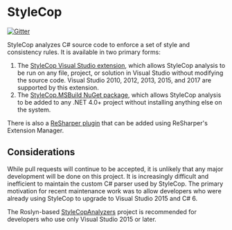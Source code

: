 # StyleCop

[![Gitter](https://badges.gitter.im/Join%20Chat.svg)](https://gitter.im/StyleCop/StyleCop?utm_source=badge&utm_medium=badge&utm_campaign=pr-badge&utm_content=badge)

StyleCop analyzes C# source code to enforce a set of style and consistency rules. It is available in two primary forms:

1. The [StyleCop Visual Studio extension](https://visualstudiogallery.msdn.microsoft.com/5441d959-387f-4cb2-a8c0-9998dd1fa49f), which allows StyleCop analysis to be run on any file, project, or solution in Visual Studio without modifying the source code. Visual Studio 2010, 2012, 2013, 2015, and 2017 are supported by this extension.
2. The [StyleCop.MSBuild NuGet package](https://www.nuget.org/packages/StyleCop.MSBuild), which allows StyleCop analysis to be added to any .NET 4.0+ project without installing anything else on the system.

There is also a [ReSharper plugin](https://github.com/StyleCop/StyleCop.ReSharper) that can be added using ReSharper's Extension Manager.

## Considerations

While pull requests will continue to be accepted, it is unlikely that any major development will be done on this project. It is increasingly difficult and inefficient to maintain the custom C# parser used by StyleCop. The primary motivation for recent maintenance work was to allow developers who were already using StyleCop to upgrade to Visual Studio 2015 and C# 6.

The Roslyn-based [StyleCopAnalyzers](https://github.com/DotNetAnalyzers/StyleCopAnalyzers) project is recommended for developers who use only Visual Studio 2015 or later.

